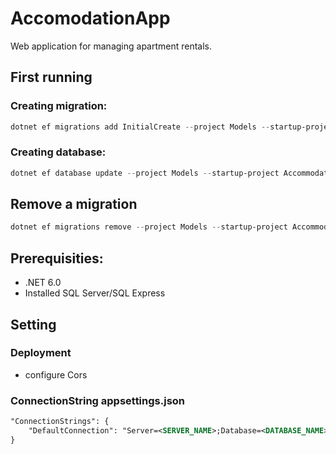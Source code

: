 # AccomodationApp

Web application for managing apartment rentals.

## First running

### Creating migration:
```powershell
dotnet ef migrations add InitialCreate --project Models --startup-project AccommodationApp --context DatabaseContext
```
### Creating database:
```powershell
dotnet ef database update --project Models --startup-project AccommodationApp --context DatabaseContext
```

## Remove a migration
```powershell
dotnet ef migrations remove --project Models --startup-project AccommodationApp
```

## Prerequisities:
- .NET 6.0
- Installed SQL Server/SQL Express

## Setting

### Deployment
- configure Cors

### ConnectionString appsettings.json
```xml
"ConnectionStrings": {
    "DefaultConnection": "Server=<SERVER_NAME>;Database=<DATABASE_NAME>;Integrated Security=true;Trusted_Connection=True;TrustServerCertificate=True;"
}
```
